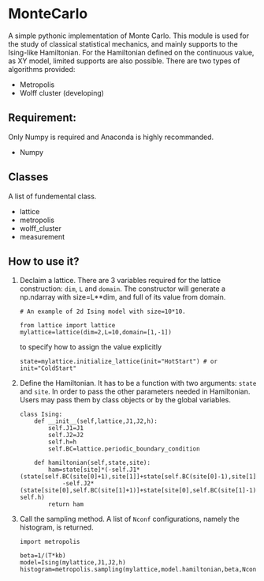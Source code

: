 # MonteCarlo

A simple pythonic implementation of Monte Carlo. This module is used for the study of classical statistical mechanics, and mainly supports to the Ising-like Hamiltonian. For the Hamiltonian defined on the continuous value, as XY model, limited supports are also possible. There are two types of algorithms provided:

* Metropolis
* Wolff cluster (developing) 

## Requirement:
Only Numpy is required and Anaconda is highly recommanded.
* Numpy

## Classes
A list of fundemental class.
* lattice
* metropolis
* wolff_cluster
* measurement

## How to use it?
1. Declaim a lattice. 
    There are 3 variables required for the lattice construction: `dim`, `L` and `domain`. The constructor will generate a np.ndarray with size=L**dim, and full of its value from domain.
    
    ```
    # An example of 2d Ising model with size=10*10.
    
    from lattice import lattice
    mylattice=lattice(dim=2,L=10,domain=[1,-1])
    ```
    to specify how to assign the value explicitly
    ```
    state=mylattice.initialize_lattice(init="HotStart") # or init="ColdStart"
    ```
2. Define the Hamiltonian. 
    It has to be a function with two arguments: `state` and `site`. In order to pass the other parameters needed in Hamiltonian. Users may pass them by class objects or by the global variables. 
    ```
    class Ising:
        def __init__(self,lattice,J1,J2,h):
            self.J1=J1
            self.J2=J2
            self.h=h
            self.BC=lattice.periodic_boundary_condition
        
        def hamiltonian(self,state,site):
            ham=state[site]*(-self.J1*(state[self.BC(site[0]+1),site[1]]+state[self.BC(site[0]-1),site[1]])
                -self.J2*(state[site[0],self.BC(site[1]+1)]+state[site[0],self.BC(site[1]-1)])-self.h)
            return ham
    ```
3. Call the sampling method. A list of `Nconf` configurations, namely the histogram, is returned. 
    ```
    import metropolis

    beta=1/(T*kb)
    model=Ising(mylattice,J1,J2,h)
    histogram=metropolis.sampling(mylattice,model.hamiltonian,beta,Nconf=100.0)
    ```
